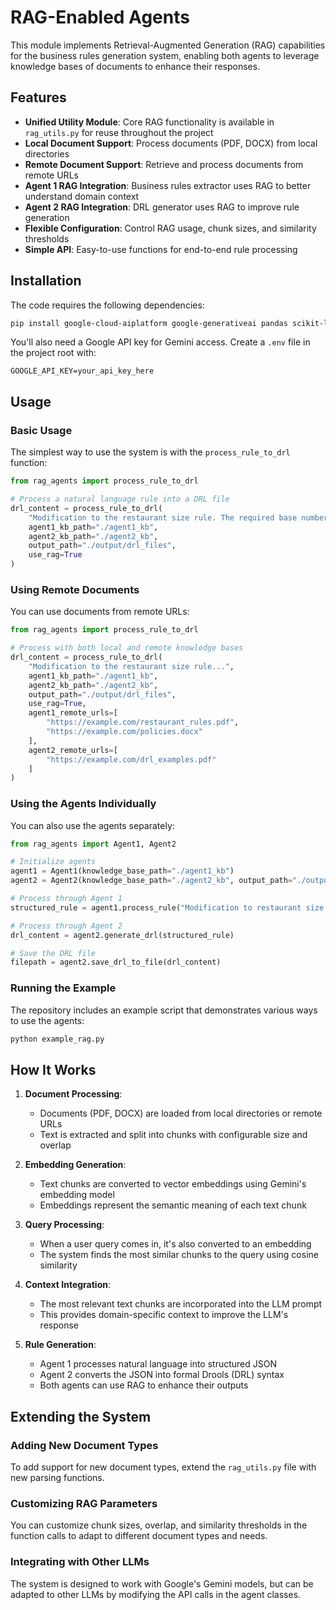 # RAG-Enabled Agents

This module implements Retrieval-Augmented Generation (RAG) capabilities for the business rules generation system, enabling both agents to leverage knowledge bases of documents to enhance their responses.

## Features

- **Unified Utility Module**: Core RAG functionality is available in `rag_utils.py` for reuse throughout the project
- **Local Document Support**: Process documents (PDF, DOCX) from local directories
- **Remote Document Support**: Retrieve and process documents from remote URLs
- **Agent 1 RAG Integration**: Business rules extractor uses RAG to better understand domain context
- **Agent 2 RAG Integration**: DRL generator uses RAG to improve rule generation
- **Flexible Configuration**: Control RAG usage, chunk sizes, and similarity thresholds
- **Simple API**: Easy-to-use functions for end-to-end rule processing

## Installation

The code requires the following dependencies:

```bash
pip install google-cloud-aiplatform google-generativeai pandas scikit-learn numpy python-dotenv IPython python-docx PyPDF2 requests
```

You'll also need a Google API key for Gemini access. Create a `.env` file in the project root with:

```
GOOGLE_API_KEY=your_api_key_here
```

## Usage

### Basic Usage

The simplest way to use the system is with the `process_rule_to_drl` function:

```python
from rag_agents import process_rule_to_drl

# Process a natural language rule into a DRL file
drl_content = process_rule_to_drl(
    "Modification to the restaurant size rule. The required base number of employees for large restaurants increases from 10 to 12.",
    agent1_kb_path="./agent1_kb",
    agent2_kb_path="./agent2_kb",
    output_path="./output/drl_files",
    use_rag=True
)
```

### Using Remote Documents

You can use documents from remote URLs:

```python
from rag_agents import process_rule_to_drl

# Process with both local and remote knowledge bases
drl_content = process_rule_to_drl(
    "Modification to the restaurant size rule...",
    agent1_kb_path="./agent1_kb",
    agent2_kb_path="./agent2_kb",
    output_path="./output/drl_files",
    use_rag=True,
    agent1_remote_urls=[
        "https://example.com/restaurant_rules.pdf",
        "https://example.com/policies.docx"
    ],
    agent2_remote_urls=[
        "https://example.com/drl_examples.pdf"
    ]
)
```

### Using the Agents Individually

You can also use the agents separately:

```python
from rag_agents import Agent1, Agent2

# Initialize agents
agent1 = Agent1(knowledge_base_path="./agent1_kb")
agent2 = Agent2(knowledge_base_path="./agent2_kb", output_path="./output")

# Process through Agent 1
structured_rule = agent1.process_rule("Modification to restaurant size rule...")

# Process through Agent 2
drl_content = agent2.generate_drl(structured_rule)

# Save the DRL file
filepath = agent2.save_drl_to_file(drl_content)
```

### Running the Example

The repository includes an example script that demonstrates various ways to use the agents:

```bash
python example_rag.py
```

## How It Works

1. **Document Processing**:
   - Documents (PDF, DOCX) are loaded from local directories or remote URLs
   - Text is extracted and split into chunks with configurable size and overlap

2. **Embedding Generation**:
   - Text chunks are converted to vector embeddings using Gemini's embedding model
   - Embeddings represent the semantic meaning of each text chunk

3. **Query Processing**:
   - When a user query comes in, it's also converted to an embedding
   - The system finds the most similar chunks to the query using cosine similarity

4. **Context Integration**:
   - The most relevant text chunks are incorporated into the LLM prompt
   - This provides domain-specific context to improve the LLM's response

5. **Rule Generation**:
   - Agent 1 processes natural language into structured JSON
   - Agent 2 converts the JSON into formal Drools (DRL) syntax
   - Both agents can use RAG to enhance their outputs

## Extending the System

### Adding New Document Types

To add support for new document types, extend the `rag_utils.py` file with new parsing functions.

### Customizing RAG Parameters

You can customize chunk sizes, overlap, and similarity thresholds in the function calls to adapt to different document types and needs.

### Integrating with Other LLMs

The system is designed to work with Google's Gemini models, but can be adapted to other LLMs by modifying the API calls in the agent classes.